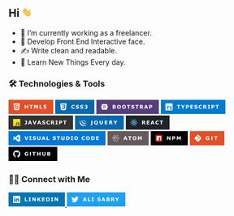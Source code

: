 ## Hi <img src="images/Hi.gif" width="20"> 

- 🔭 I’m currently working as a freelancer.
- 👯 Develop Front End Interactive face.
- ✍️ Write clean and readable.
- 🤔 Learn New Things Every day.

### 🛠 Technologies & Tools

![html5](images/HTML5.png) ![css3](images/CSS3.png) ![Bootstrap](images/BOOTSTRAP.png)  ![TypeScript](images/TYPESCRIPT.png) 
![javascript](images/JAVASCRIPT.png) ![Jquery](images/JQUERY.png) ![React](images/REACT.png)
![VisualStudioCode](images/VISUALSTUDIO.png) ![Atom](images/ATOM.png) ![NPM](images/NPM.png)
![Git](images/GITV.png)  ![Github](images/GITHUB.png)

### 🤝🏻 Connect with Me

<a href="https://www.linkedin.com/in/ali-sabry/" traget="_blank">
<img src="images/LINKEDIN.png">
</a>

<a href="https://www.twitter.com/" traget="_blank">
<img src="images/TWITTER.png">
</a>

